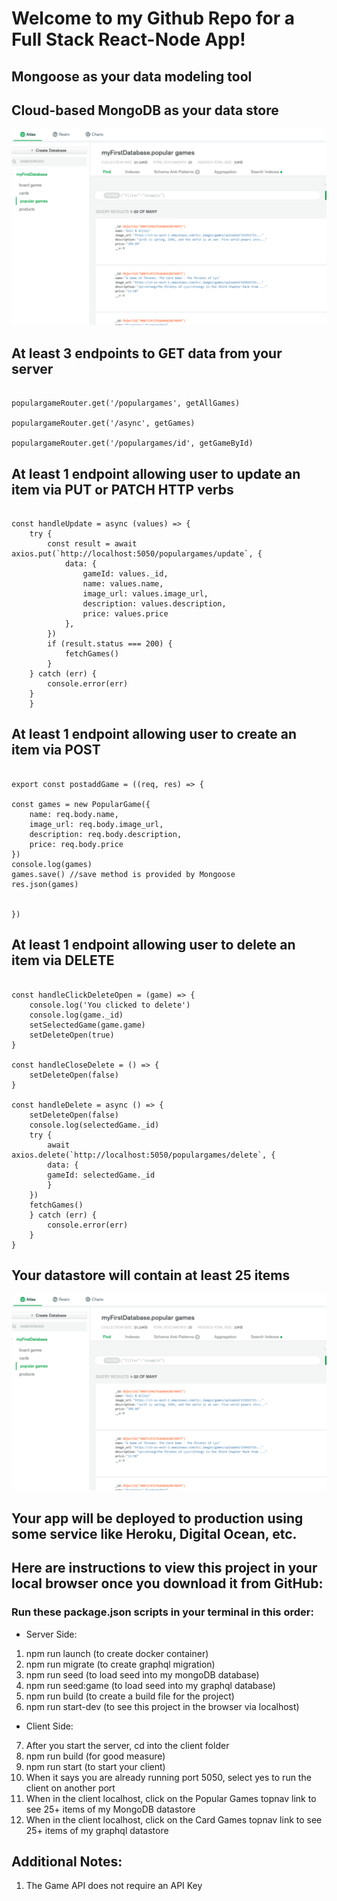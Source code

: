 # Welcome to my Github Repo for a Full Stack React-Node App!

## Mongoose as your data modeling tool


## Cloud-based MongoDB as your data store

![MongoDB datastore](images/mongodbpopulargames.PNG)


## At least 3 endpoints to GET data from your server

```

populargameRouter.get('/populargames', getAllGames)

populargameRouter.get('/async', getGames)

populargameRouter.get('/populargames/id', getGameById)

```


## At least 1 endpoint allowing user to update an item via PUT or PATCH HTTP verbs

```
  
const handleUpdate = async (values) => {
    try {
        const result = await axios.put(`http://localhost:5050/populargames/update`, {
            data: {
                gameId: values._id,
                name: values.name, 
                image_url: values.image_url, 
                description: values.description, 
                price: values.price
            },
        })
        if (result.status === 200) {
            fetchGames()
        }
    } catch (err) {
        console.error(err)
    }
    }

```


## At least 1 endpoint allowing user to create an item via POST

```

export const postaddGame = ((req, res) => {

const games = new PopularGame({
    name: req.body.name, 
    image_url: req.body.image_url, 
    description: req.body.description, 
    price: req.body.price 
})
console.log(games)
games.save() //save method is provided by Mongoose
res.json(games)


})

```


## At least 1 endpoint allowing user to delete an item via DELETE

```

const handleClickDeleteOpen = (game) => {
    console.log('You clicked to delete')
    console.log(game._id)
    setSelectedGame(game.game)
    setDeleteOpen(true)
}

const handleCloseDelete = () => {
    setDeleteOpen(false)
}

const handleDelete = async () => {
    setDeleteOpen(false)
    console.log(selectedGame._id)
    try {
        await axios.delete(`http://localhost:5050/populargames/delete`, { 
        data: {   
        gameId: selectedGame._id
        }
    })
    fetchGames()
    } catch (err) {
        console.error(err)
    }
}

```


## Your datastore will contain at least 25 items

![Datastore](images/mongodbpopulargames.PNG)


## Your app will be deployed to production using some service like Heroku, Digital Ocean, etc.

## Here are instructions to view this project in your local browser once you download it from GitHub:


### Run these package.json scripts in your terminal in this order: 

* Server Side: 
1. npm run launch (to create docker container)
2. npm run migrate (to create graphql migration) 
3. npm run seed (to load seed into my mongoDB database)
4. npm run seed:game (to load seed into my graphql database)
5. npm run build (to create a build file for the project)
6. npm run start-dev (to see this project in the browser via localhost)

* Client Side: 

7. After you start the server, cd into the client folder 
8. npm run build (for good measure)
9. npm run start (to start your client) 
10. When it says you are already running port 5050, select yes to run the client on another port
10. When in the client localhost, click on the Popular Games topnav link to see 25+ items of my MongoDB datastore
11. When in the client localhost, click on the Card Games topnav link to see 25+ items of my graphql datastore


## Additional Notes: 
1. The Game API does not require an API Key 

